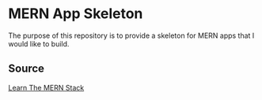 # MERN App Skeleton

The purpose of this repository is to provide a skeleton for MERN apps that I would like to build.

## Source

[Learn The MERN Stack]('www.youtube.com/playlist?list=PLillGF-RfqbbQeVSccR9PGKHzPJSWqcsm')
